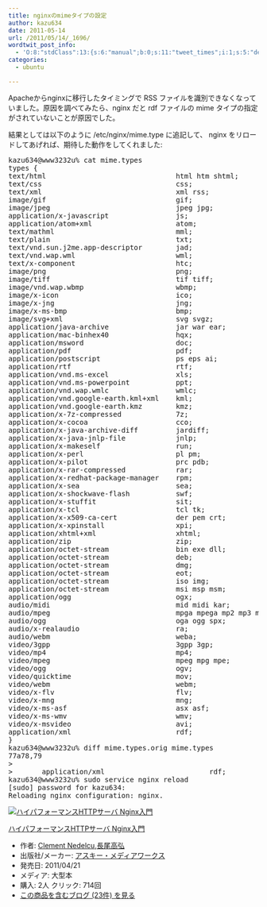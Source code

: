 ```yaml
---
title: nginxのmimeタイプの設定
author: kazu634
date: 2011-05-14
url: /2011/05/14/_1696/
wordtwit_post_info:
  - 'O:8:"stdClass":13:{s:6:"manual";b:0;s:11:"tweet_times";i:1;s:5:"delay";i:0;s:7:"enabled";i:1;s:10:"separation";s:2:"60";s:7:"version";s:3:"3.7";s:14:"tweet_template";b:0;s:6:"status";i:2;s:6:"result";a:0:{}s:13:"tweet_counter";i:2;s:13:"tweet_log_ids";a:1:{i:0;i:5427;}s:9:"hash_tags";a:0:{}s:8:"accounts";a:1:{i:0;s:7:"kazu634";}}'
categories:
  - ubuntu

---
```

<div class="section">
<p>
    Apacheからnginxに移行したタイミングで RSS ファイルを識別できなくなっていました。原因を調べてみたら、nginx だと rdf ファイルの mime タイプの指定がされていないことが原因でした。
</p>
  
<p>
    結果としては以下のように /etc/nginx/mime.type に追記して、 nginx をリロードしてあげれば、期待した動作をしてくれました:
</p>
  
<pre class="syntax-highlight">
kazu634@www3232u% cat mime.types
types <span class="synSpecial">{</span>
text/html                               html htm shtml<span class="synStatement">;</span>
text/css                                css<span class="synStatement">;</span>
text/xml                                xml rss<span class="synStatement">;</span>
image/gif                               gif<span class="synStatement">;</span>
image/jpeg                              jpeg jpg<span class="synStatement">;</span>
application/x-javascript                js<span class="synStatement">;</span>
application/atom+xml                    atom<span class="synStatement">;</span>
text/mathml                             mml<span class="synStatement">;</span>
text/plain                              txt<span class="synStatement">;</span>
text/vnd.sun.j2me.app-descriptor        jad<span class="synStatement">;</span>
text/vnd.wap.wml                        wml<span class="synStatement">;</span>
text/x-component                        htc<span class="synStatement">;</span>
image/png                               png<span class="synStatement">;</span>
image/tiff                              tif tiff<span class="synStatement">;</span>
image/vnd.wap.wbmp                      wbmp<span class="synStatement">;</span>
image/x-icon                            ico<span class="synStatement">;</span>
image/x-jng                             jng<span class="synStatement">;</span>
image/x-ms-bmp                          bmp<span class="synStatement">;</span>
image/svg+xml                           svg svgz<span class="synStatement">;</span>
application/java-archive                jar war ear<span class="synStatement">;</span>
application/mac-binhex40                hqx<span class="synStatement">;</span>
application/msword                      doc<span class="synStatement">;</span>
application/pdf                         pdf<span class="synStatement">;</span>
application/postscript                  ps eps ai<span class="synStatement">;</span>
application/rtf                         rtf<span class="synStatement">;</span>
application/vnd.ms-excel                xls<span class="synStatement">;</span>
application/vnd.ms-powerpoint           ppt<span class="synStatement">;</span>
application/vnd.wap.wmlc                wmlc<span class="synStatement">;</span>
application/vnd.google-earth.kml+xml    kml<span class="synStatement">;</span>
application/vnd.google-earth.kmz        kmz<span class="synStatement">;</span>
application/x-7z-compressed             7z<span class="synStatement">;</span>
application/x-cocoa                     cco<span class="synStatement">;</span>
application/x-java-archive-diff         jardiff<span class="synStatement">;</span>
application/x-java-jnlp-file            jnlp<span class="synStatement">;</span>
application/x-makeself                  run<span class="synStatement">;</span>
application/x-perl                      pl pm<span class="synStatement">;</span>
application/x-pilot                     prc pdb<span class="synStatement">;</span>
application/x-rar-compressed            rar<span class="synStatement">;</span>
application/x-redhat-package-manager    <span class="synStatement">rpm;</span>
application/x-sea                       sea<span class="synStatement">;</span>
application/x-shockwave-flash           swf<span class="synStatement">;</span>
application/x-stuffit                   sit<span class="synStatement">;</span>
application/x-tcl                       tcl tk<span class="synStatement">;</span>
application/x-x509-ca-cert              der pem crt<span class="synStatement">;</span>
application/x-xpinstall                 xpi<span class="synStatement">;</span>
application/xhtml+xml                   xhtml<span class="synStatement">;</span>
application/zip                         zip<span class="synStatement">;</span>
application/octet-stream                bin exe dll<span class="synStatement">;</span>
application/octet-stream                deb<span class="synStatement">;</span>
application/octet-stream                dmg<span class="synStatement">;</span>
application/octet-stream                eot<span class="synStatement">;</span>
application/octet-stream                iso img<span class="synStatement">;</span>
application/octet-stream                msi msp msm<span class="synStatement">;</span>
application/ogg                         ogx<span class="synStatement">;</span>
audio/midi                              mid midi kar<span class="synStatement">;</span>
audio/mpeg                              mpga mpega mp2 mp3 m4a<span class="synStatement">;</span>
audio/ogg                               oga ogg spx<span class="synStatement">;</span>
audio/x-realaudio                       ra<span class="synStatement">;</span>
audio/webm                              weba<span class="synStatement">;</span>
video/3gpp                              3gpp 3gp<span class="synStatement">;</span>
video/mp4                               mp4<span class="synStatement">;</span>
video/mpeg                              mpeg mpg mpe<span class="synStatement">;</span>
video/ogg                               ogv<span class="synStatement">;</span>
video/quicktime                         mov<span class="synStatement">;</span>
video/webm                              webm<span class="synStatement">;</span>
video/x-flv                             flv<span class="synStatement">;</span>
video/x-mng                             mng<span class="synStatement">;</span>
video/x-ms-asf                          asx asf<span class="synStatement">;</span>
video/x-ms-wmv                          wmv<span class="synStatement">;</span>
video/x-msvideo                         avi<span class="synStatement">;</span>
application/xml                         rdf<span class="synStatement">;</span>
<span class="synSpecial">}</span>
kazu634@www3232u% diff mime.types.orig mime.types
77a78,<span class="synConstant">79</span>
<span class="synStatement">&#62;</span>
<span class="synStatement">&#62;</span>       application/xml                         rdf<span class="synStatement">;</span>
kazu634@www3232u% sudo service nginx <span class="synStatement">reload</span>
<span class="synStatement">[</span>sudo<span class="synStatement">]</span> password <span class="synStatement">for</span> kazu634:
Reloading nginx configuration: nginx.
</pre>
  
<div class="hatena-asin-detail">
<a href="http://www.amazon.co.jp/dp/4048702270/?tag=hatena_st1-22&ascsubtag=d-7ibv" onclick="__gaTracker('send', 'event', 'outbound-article', 'http://www.amazon.co.jp/dp/4048702270/?tag=hatena_st1-22&ascsubtag=d-7ibv', '');"><img src="https://images-na.ssl-images-amazon.com/images/I/51xpswg%2BkkL._SL160_.jpg" class="hatena-asin-detail-image" alt="ハイパフォーマンスHTTPサーバ Nginx入門" title="ハイパフォーマンスHTTPサーバ Nginx入門" /></a></p> 
    
<div class="hatena-asin-detail-info">
<p class="hatena-asin-detail-title">
<a href="http://www.amazon.co.jp/dp/4048702270/?tag=hatena_st1-22&ascsubtag=d-7ibv" onclick="__gaTracker('send', 'event', 'outbound-article', 'http://www.amazon.co.jp/dp/4048702270/?tag=hatena_st1-22&ascsubtag=d-7ibv', 'ハイパフォーマンスHTTPサーバ Nginx入門');">ハイパフォーマンスHTTPサーバ Nginx入門</a>
</p>
      
<ul>
<li>
<span class="hatena-asin-detail-label">作者:</span> <a href="http://d.hatena.ne.jp/keyword/Clement%20Nedelcu" onclick="__gaTracker('send', 'event', 'outbound-article', 'http://d.hatena.ne.jp/keyword/Clement%20Nedelcu', 'Clement Nedelcu');" class="keyword">Clement Nedelcu</a>,<a href="http://d.hatena.ne.jp/keyword/%C4%B9%C8%F8%B9%E2%B9%B0" onclick="__gaTracker('send', 'event', 'outbound-article', 'http://d.hatena.ne.jp/keyword/%C4%B9%C8%F8%B9%E2%B9%B0', '長尾高弘');" class="keyword">長尾高弘</a>
</li>
<li>
<span class="hatena-asin-detail-label">出版社/メーカー:</span> <a href="http://d.hatena.ne.jp/keyword/%A5%A2%A5%B9%A5%AD%A1%BC%A1%A6%A5%E1%A5%C7%A5%A3%A5%A2%A5%EF%A1%BC%A5%AF%A5%B9" onclick="__gaTracker('send', 'event', 'outbound-article', 'http://d.hatena.ne.jp/keyword/%A5%A2%A5%B9%A5%AD%A1%BC%A1%A6%A5%E1%A5%C7%A5%A3%A5%A2%A5%EF%A1%BC%A5%AF%A5%B9', 'アスキー・メディアワークス');" class="keyword">アスキー・メディアワークス</a>
</li>
<li>
<span class="hatena-asin-detail-label">発売日:</span> 2011/04/21
</li>
<li>
<span class="hatena-asin-detail-label">メディア:</span> 大型本
</li>
<li>
<span class="hatena-asin-detail-label">購入</span>: 2人 <span class="hatena-asin-detail-label">クリック</span>: 714回
</li>
<li>
<a href="http://d.hatena.ne.jp/asin/4048702270" onclick="__gaTracker('send', 'event', 'outbound-article', 'http://d.hatena.ne.jp/asin/4048702270', 'この商品を含むブログ (23件) を見る');" target="_blank">この商品を含むブログ (23件) を見る</a>
</li>
</ul>
</div>
    
<div class="hatena-asin-detail-foot">
</div>
</div>
</div>
